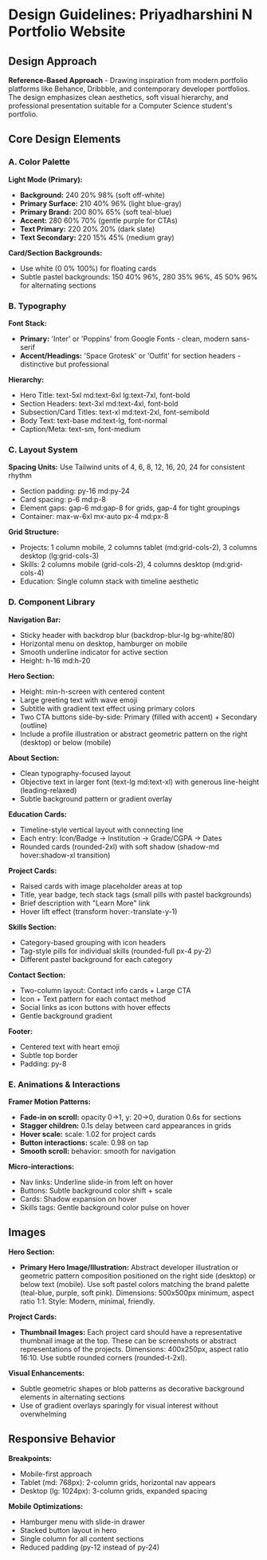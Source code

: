 # Design Guidelines: Priyadharshini N Portfolio Website

## Design Approach
**Reference-Based Approach** - Drawing inspiration from modern portfolio platforms like Behance, Dribbble, and contemporary developer portfolios. The design emphasizes clean aesthetics, soft visual hierarchy, and professional presentation suitable for a Computer Science student's portfolio.

## Core Design Elements

### A. Color Palette

**Light Mode (Primary):**
- **Background:** 240 20% 98% (soft off-white)
- **Primary Surface:** 210 40% 96% (light blue-gray)
- **Primary Brand:** 200 80% 65% (soft teal-blue)
- **Accent:** 280 60% 70% (gentle purple for CTAs)
- **Text Primary:** 220 20% 20% (dark slate)
- **Text Secondary:** 220 15% 45% (medium gray)

**Card/Section Backgrounds:**
- Use white (0 0% 100%) for floating cards
- Subtle pastel backgrounds: 150 40% 96%, 280 35% 96%, 45 50% 96% for alternating sections

### B. Typography

**Font Stack:**
- **Primary:** 'Inter' or 'Poppins' from Google Fonts - clean, modern sans-serif
- **Accent/Headings:** 'Space Grotesk' or 'Outfit' for section headers - distinctive but professional

**Hierarchy:**
- Hero Title: text-5xl md:text-6xl lg:text-7xl, font-bold
- Section Headers: text-3xl md:text-4xl, font-bold
- Subsection/Card Titles: text-xl md:text-2xl, font-semibold
- Body Text: text-base md:text-lg, font-normal
- Caption/Meta: text-sm, font-medium

### C. Layout System

**Spacing Units:** Use Tailwind units of 4, 6, 8, 12, 16, 20, 24 for consistent rhythm
- Section padding: py-16 md:py-24
- Card spacing: p-6 md:p-8
- Element gaps: gap-6 md:gap-8 for grids, gap-4 for tight groupings
- Container: max-w-6xl mx-auto px-4 md:px-8

**Grid Structure:**
- Projects: 1 column mobile, 2 columns tablet (md:grid-cols-2), 3 columns desktop (lg:grid-cols-3)
- Skills: 2 columns mobile (grid-cols-2), 4 columns desktop (md:grid-cols-4)
- Education: Single column stack with timeline aesthetic

### D. Component Library

**Navigation Bar:**
- Sticky header with backdrop blur (backdrop-blur-lg bg-white/80)
- Horizontal menu on desktop, hamburger on mobile
- Smooth underline indicator for active section
- Height: h-16 md:h-20

**Hero Section:**
- Height: min-h-screen with centered content
- Large greeting text with wave emoji
- Subtitle with gradient text effect using primary colors
- Two CTA buttons side-by-side: Primary (filled with accent) + Secondary (outline)
- Include a profile illustration or abstract geometric pattern on the right (desktop) or below (mobile)

**About Section:**
- Clean typography-focused layout
- Objective text in larger font (text-lg md:text-xl) with generous line-height (leading-relaxed)
- Subtle background pattern or gradient overlay

**Education Cards:**
- Timeline-style vertical layout with connecting line
- Each entry: Icon/Badge → Institution → Grade/CGPA → Dates
- Rounded cards (rounded-2xl) with soft shadow (shadow-md hover:shadow-xl transition)

**Project Cards:**
- Raised cards with image placeholder areas at top
- Title, year badge, tech stack tags (small pills with pastel backgrounds)
- Brief description with "Learn More" link
- Hover lift effect (transform hover:-translate-y-1)

**Skills Section:**
- Category-based grouping with icon headers
- Tag-style pills for individual skills (rounded-full px-4 py-2)
- Different pastel background for each category

**Contact Section:**
- Two-column layout: Contact info cards + Large CTA
- Icon + Text pattern for each contact method
- Social links as icon buttons with hover effects
- Gentle background gradient

**Footer:**
- Centered text with heart emoji
- Subtle top border
- Padding: py-8

### E. Animations & Interactions

**Framer Motion Patterns:**
- **Fade-in on scroll:** opacity 0→1, y: 20→0, duration 0.6s for sections
- **Stagger children:** 0.1s delay between card appearances in grids
- **Hover scale:** scale: 1.02 for project cards
- **Button interactions:** scale: 0.98 on tap
- **Smooth scroll:** behavior: smooth for navigation

**Micro-interactions:**
- Nav links: Underline slide-in from left on hover
- Buttons: Subtle background color shift + scale
- Cards: Shadow expansion on hover
- Skills tags: Gentle background color pulse on hover

## Images

**Hero Section:**
- **Primary Hero Image/Illustration:** Abstract developer illustration or geometric pattern composition positioned on the right side (desktop) or below text (mobile). Use soft pastel colors matching the brand palette (teal-blue, purple, soft pink). Dimensions: 500x500px minimum, aspect ratio 1:1. Style: Modern, minimal, friendly.

**Project Cards:**
- **Thumbnail Images:** Each project card should have a representative thumbnail image at the top. These can be screenshots or abstract representations of the projects. Dimensions: 400x250px, aspect ratio 16:10. Use subtle rounded corners (rounded-t-2xl).

**Visual Enhancements:**
- Subtle geometric shapes or blob patterns as decorative background elements in alternating sections
- Use of gradient overlays sparingly for visual interest without overwhelming

## Responsive Behavior

**Breakpoints:**
- Mobile-first approach
- Tablet (md: 768px): 2-column grids, horizontal nav appears
- Desktop (lg: 1024px): 3-column grids, expanded spacing

**Mobile Optimizations:**
- Hamburger menu with slide-in drawer
- Stacked button layout in hero
- Single column for all content sections
- Reduced padding (py-12 instead of py-24)